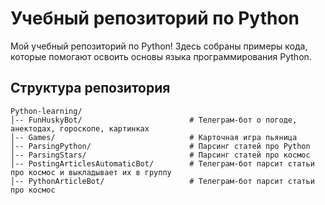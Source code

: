 # Учебный репозиторий по Python

Мой учебный репозиторий по Python! Здесь собраны примеры кода, которые помогают освоить основы языка программирования Python.

## Структура репозитория
```
Python-learning/
│-- FunHuskyBot/                        # Телеграм-бот о погоде, анектодах, гороскопе, картинках
│-- Games/                              # Карточная игра пьяница
│-- ParsingPython/                      # Парсинг статей про Python
│-- ParsingStars/                       # Парсинг статей про космос
│-- PostingArticlesAutomaticBot/        # Телеграм-бот парсит статьи про космос и выкладывает их в группу
│-- PythonArticleBot/                   # Телеграм-бот парсит статьи про космос
```
